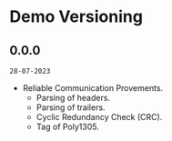 # Demo Versioning

## 0.0.0
`28-07-2023`

- Reliable Communication Provements.
	- Parsing of headers.
	- Parsing of trailers.
	- Cyclic Redundancy Check (CRC).
	- Tag of Poly1305.